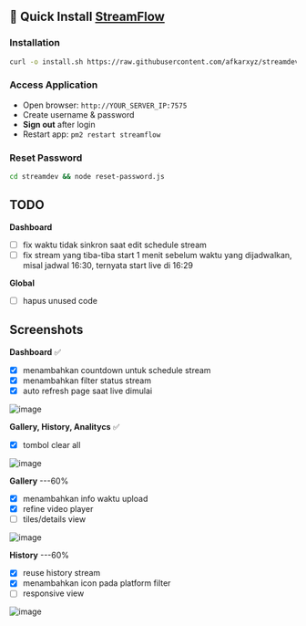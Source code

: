 ## 🚀 Quick Install [StreamFlow](https://github.com/bangtutorial/streamflow)

### Installation
```bash
curl -o install.sh https://raw.githubusercontent.com/afkarxyz/streamdev/main/install.sh && chmod +x install.sh && ./install.sh
```

### Access Application
- Open browser: `http://YOUR_SERVER_IP:7575`
- Create username & password
- **Sign out** after login
- Restart app: `pm2 restart streamflow`

### Reset Password
```bash
cd streamdev && node reset-password.js
```

## TODO

**Dashboard**
- [ ] fix waktu tidak sinkron saat edit schedule stream
- [ ] fix stream yang tiba-tiba start 1 menit sebelum waktu yang dijadwalkan, misal jadwal 16:30, ternyata start live di 16:29
     
**Global**
- [ ] hapus unused code

## Screenshots

**Dashboard** ✅
- [x] menambahkan countdown untuk schedule stream
- [x] menambahkan filter status stream
- [x] auto refresh page saat live dimulai

![image](https://github.com/user-attachments/assets/955ee49c-1c6e-4dba-859c-654bd164fa5c)

**Gallery, History, Analitycs** ✅
- [x] tombol clear all
            
![image](https://github.com/user-attachments/assets/2369562a-39a8-4c53-996b-e21387891e1e)

**Gallery** ---60%

- [x] menambahkan info waktu upload
- [x] refine video player
- [ ] tiles/details view

![image](https://github.com/user-attachments/assets/907b979a-429d-44c2-bd41-63e372524a20)

**History** ---60%
- [x] reuse history stream
- [x] menambahkan icon pada platform filter
- [ ] responsive view

![image](https://github.com/user-attachments/assets/9d18c070-7cbd-4762-b056-f1b3737f267d)
